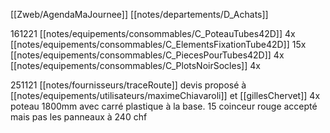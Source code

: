 [[Zweb/AgendaMaJournee]] [[notes/departements/D_Achats]]

161221 [[notes/equipements/consommables/C_PoteauTubes42D]] 4x [[notes/equipements/consommables/C_ElementsFixationTube42D]] 15x
[[notes/equipements/consommables/C_PiecesPourTubes42D]] 4x [[notes/equipements/consommables/C_PlotsNoirSocles]] 4x

251121 [[notes/fournisseurs/traceRoute]] devis proposé à [[notes/equipements/utilisateurs/maximeChiavaroli]] et [[gillesChervet]] 4x poteau 1800mm avec carré plastique à la base. 15 coinceur rouge accepté mais pas les panneaux à 240 chf